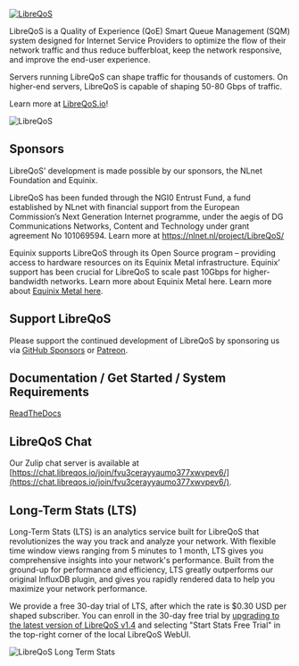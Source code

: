 <a href="https://libreqos.io/"><img alt="LibreQoS" src="https://user-images.githubusercontent.com/22501920/202913614-4ff2e506-e645-4a94-9918-d512905ab290.png"></a>

LibreQoS is a Quality of Experience (QoE) Smart Queue Management (SQM) system designed for Internet Service Providers to optimize the flow of their network traffic and thus reduce bufferbloat, keep the network responsive, and improve the end-user experience.

Servers running LibreQoS can shape traffic for thousands of customers. On higher-end servers, LibreQoS is capable of shaping 50-80 Gbps of traffic.

Learn more at [LibreQoS.io](https://libreqos.io/)!

<img alt="LibreQoS" src="https://user-images.githubusercontent.com/22501920/223866474-603e1112-e2e6-4c67-93e4-44c17b1b7c43.png"></a>

## Sponsors

LibreQoS' development is made possible by our sponsors, the NLnet Foundation and Equinix.

LibreQoS has been funded through the NGI0 Entrust Fund, a fund established by NLnet with financial support from the European Commission’s Next Generation Internet programme, under the aegis of DG Communications Networks, Content and Technology under grant agreement No 101069594. Learn more at https://nlnet.nl/project/LibreQoS/

Equinix supports LibreQoS through its Open Source program – providing access to hardware resources on its Equinix Metal infrastructure. Equinix’ support has been crucial for LibreQoS to scale past 10Gbps for higher-bandwidth networks. Learn more about Equinix Metal here.
Learn more about [Equinix Metal here](https://deploy.equinix.com/metal/).

## Support LibreQoS

Please support the continued development of LibreQoS by sponsoring us via [GitHub Sponsors](https://github.com/sponsors/LibreQoE) or [Patreon](https://patreon.com/libreqos).

## Documentation / Get Started / System Requirements

[ReadTheDocs](https://libreqos.readthedocs.io/en/latest/)

## LibreQoS Chat

Our Zulip chat server is available at [https://chat.libreqos.io/join/fvu3cerayyaumo377xwvpev6/](https://chat.libreqos.io/join/fvu3cerayyaumo377xwvpev6/).

## Long-Term Stats (LTS)

Long-Term Stats (LTS) is an analytics service built for LibreQoS that revolutionizes the way you track and analyze your network.
With flexible time window views ranging from 5 minutes to 1 month, LTS gives you comprehensive insights into your network's performance.
Built from the ground-up for performance and efficiency, LTS greatly outperforms our original InfluxDB plugin, and gives you rapidly rendered data to help you maximize your network performance.

We provide a free 30-day trial of LTS, after which the rate is $0.30 USD per shaped subscriber.
You can enroll in the 30-day free trial by [upgrading to the latest version of LibreQoS v1.4](https://libreqos.readthedocs.io/en/latest/docs/Updates/update.html) and selecting "Start Stats Free Trial" in the top-right corner of the local LibreQoS WebUI.

<img alt="LibreQoS Long Term Stats" src="https://i0.wp.com/libreqos.io/wp-content/uploads/2023/11/01-Dashboard.png"></a>

